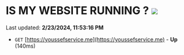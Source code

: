 # IS MY WEBSITE RUNNING ? [![](https://img.shields.io/static/v1?label=Sponsor&message=%E2%9D%A4&logo=GitHub&color=%23fe8e86)](https://github.com/sponsors/<username>)

Last updated: **2/23/2024, 11:53:16 PM**

- `GET` [https://youssefservice.me](https://youssefservice.me) - **Up** (140ms)
